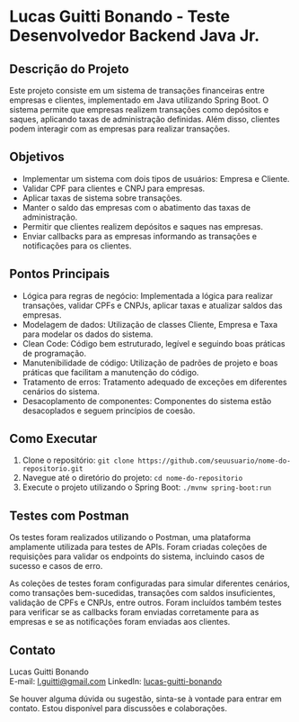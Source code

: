 # Lucas Guitti Bonando - Teste Desenvolvedor Backend Java Jr.

## Descrição do Projeto

Este projeto consiste em um sistema de transações financeiras entre empresas e clientes, implementado em Java utilizando Spring Boot. O sistema permite que empresas realizem transações como depósitos e saques, aplicando taxas de administração definidas. Além disso, clientes podem interagir com as empresas para realizar transações.

## Objetivos

- Implementar um sistema com dois tipos de usuários: Empresa e Cliente.
- Validar CPF para clientes e CNPJ para empresas.
- Aplicar taxas de sistema sobre transações.
- Manter o saldo das empresas com o abatimento das taxas de administração.
- Permitir que clientes realizem depósitos e saques nas empresas.
- Enviar callbacks para as empresas informando as transações e notificações para os clientes.

## Pontos Principais

- Lógica para regras de negócio: Implementada a lógica para realizar transações, validar CPFs e CNPJs, aplicar taxas e atualizar saldos das empresas.
- Modelagem de dados: Utilização de classes Cliente, Empresa e Taxa para modelar os dados do sistema.
- Clean Code: Código bem estruturado, legível e seguindo boas práticas de programação.
- Manutenibilidade de código: Utilização de padrões de projeto e boas práticas que facilitam a manutenção do código.
- Tratamento de erros: Tratamento adequado de exceções em diferentes cenários do sistema.
- Desacoplamento de componentes: Componentes do sistema estão desacoplados e seguem princípios de coesão.

## Como Executar

1. Clone o repositório: `git clone https://github.com/seuusuario/nome-do-repositorio.git`
2. Navegue até o diretório do projeto: `cd nome-do-repositorio`
3. Execute o projeto utilizando o Spring Boot: `./mvnw spring-boot:run`

## Testes com Postman

Os testes foram realizados utilizando o Postman, uma plataforma amplamente utilizada para testes de APIs. Foram criadas coleções de requisições para validar os endpoints do sistema, incluindo casos de sucesso e casos de erro.

As coleções de testes foram configuradas para simular diferentes cenários, como transações bem-sucedidas, transações com saldos insuficientes, validação de CPFs e CNPJs, entre outros. Foram incluídos também testes para verificar se as callbacks foram enviadas corretamente para as empresas e se as notificações foram enviadas aos clientes.

## Contato

Lucas Guitti Bonando  
E-mail: l.guitti@gmail.com 
LinkedIn: [lucas-guitti-bonando](https://www.linkedin.com/in/lucas-guitti-bonando/)

Se houver alguma dúvida ou sugestão, sinta-se à vontade para entrar em contato. Estou disponível para discussões e colaborações.

